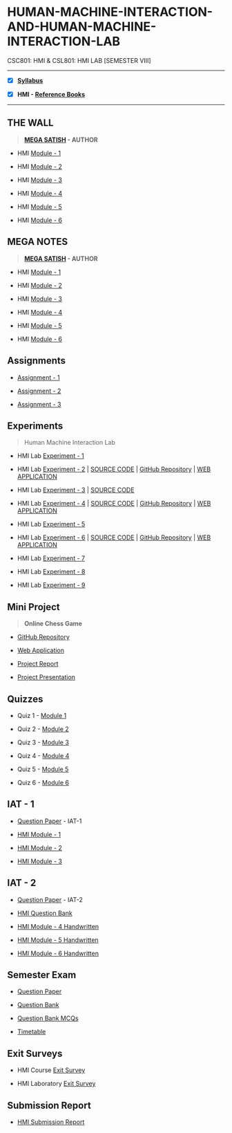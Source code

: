 # HUMAN-MACHINE-INTERACTION-AND-HUMAN-MACHINE-INTERACTION-LAB
 CSC801: HMI & CSL801: HMI LAB [SEMESTER VIII]
 
---
 
 - [X] **[Syllabus](https://github.com/Amey-Thakur/HUMAN-MACHINE-INTERACTION-AND-HUMAN-MACHINE-INTERACTION-LAB/blob/main/MU%20SEM%20VIII%20SYLLABUS.pdf)**
 
 - [X] **HMI - [Reference Books](https://github.com/Amey-Thakur/HUMAN-MACHINE-INTERACTION-AND-HUMAN-MACHINE-INTERACTION-LAB/tree/main/Reference%20Books)**

---

## THE WALL

 >**[MEGA SATISH](https://github.com/msatmod) - AUTHOR**
 
 - HMI [Module - 1](https://github.com/Amey-Thakur/HUMAN-MACHINE-INTERACTION-AND-HUMAN-MACHINE-INTERACTION-LAB/blob/main/THE%20WALL/HMI_Module-1.pdf)
 
 - HMI [Module - 2](https://github.com/Amey-Thakur/HUMAN-MACHINE-INTERACTION-AND-HUMAN-MACHINE-INTERACTION-LAB/blob/main/THE%20WALL/HMI_Module-2.pdf)
 
 - HMI [Module - 3](https://github.com/Amey-Thakur/HUMAN-MACHINE-INTERACTION-AND-HUMAN-MACHINE-INTERACTION-LAB/blob/main/THE%20WALL/HMI_Module-3.pdf)
 
 - HMI [Module - 4](https://github.com/Amey-Thakur/HUMAN-MACHINE-INTERACTION-AND-HUMAN-MACHINE-INTERACTION-LAB/blob/main/THE%20WALL/HMI_Module-4.pdf)
 
 - HMI [Module - 5](https://github.com/Amey-Thakur/HUMAN-MACHINE-INTERACTION-AND-HUMAN-MACHINE-INTERACTION-LAB/blob/main/THE%20WALL/HMI_Module-5.pdf)
 
 - HMI [Module - 6](https://github.com/Amey-Thakur/HUMAN-MACHINE-INTERACTION-AND-HUMAN-MACHINE-INTERACTION-LAB/blob/main/THE%20WALL/HMI_Module-6.pdf)


## MEGA NOTES
 
 >**[MEGA SATISH](https://github.com/msatmod) - AUTHOR**
 
 - HMI [Module - 1](https://github.com/Amey-Thakur/HUMAN-MACHINE-INTERACTION-AND-HUMAN-MACHINE-INTERACTION-LAB/blob/main/MEGA%20NOTES/HMI_Module-1.pdf)
 
 - HMI [Module - 2](https://github.com/Amey-Thakur/HUMAN-MACHINE-INTERACTION-AND-HUMAN-MACHINE-INTERACTION-LAB/blob/main/MEGA%20NOTES/HMI_Module-2.pdf)
 
 - HMI [Module - 3](https://github.com/Amey-Thakur/HUMAN-MACHINE-INTERACTION-AND-HUMAN-MACHINE-INTERACTION-LAB/blob/main/MEGA%20NOTES/HMI_Module-3.pdf)

 - HMI [Module - 4](https://github.com/Amey-Thakur/HUMAN-MACHINE-INTERACTION-AND-HUMAN-MACHINE-INTERACTION-LAB/blob/main/MEGA%20NOTES/HMI_Module-4.pdf)
 
 - HMI [Module - 5](https://github.com/Amey-Thakur/HUMAN-MACHINE-INTERACTION-AND-HUMAN-MACHINE-INTERACTION-LAB/blob/main/MEGA%20NOTES/HMI_Module-5.pdf)
 
 - HMI [Module - 6](https://github.com/Amey-Thakur/HUMAN-MACHINE-INTERACTION-AND-HUMAN-MACHINE-INTERACTION-LAB/blob/main/MEGA%20NOTES/HMI_Module-6.pdf)


## Assignments

 - [Assignment - 1](https://github.com/Amey-Thakur/HUMAN-MACHINE-INTERACTION-AND-HUMAN-MACHINE-INTERACTION-LAB/blob/main/Assignments/AMEY_B-50_HMI_ASSIGNMENT-1.pdf)
 
 - [Assignment - 2](https://github.com/Amey-Thakur/HUMAN-MACHINE-INTERACTION-AND-HUMAN-MACHINE-INTERACTION-LAB/blob/main/Assignments/AMEY_B-50_HMI_ASSIGNMENT-2.pdf)
 
 - [Assignment - 3](https://github.com/Amey-Thakur/HUMAN-MACHINE-INTERACTION-AND-HUMAN-MACHINE-INTERACTION-LAB/blob/main/Assignments/AMEY_B-50_HMI_ASSIGNMENT-3.pdf)


## Experiments
 
 >Human Machine Interaction Lab

 - HMI Lab [Experiment - 1](https://github.com/Amey-Thakur/HUMAN-MACHINE-INTERACTION-AND-HUMAN-MACHINE-INTERACTION-LAB/blob/main/Experiments/Experiment%201/AMEY_B-50_HMI_EXPERIMENT-1.pdf)
 
 - HMI Lab [Experiment - 2](https://github.com/Amey-Thakur/HUMAN-MACHINE-INTERACTION-AND-HUMAN-MACHINE-INTERACTION-LAB/blob/main/Experiments/Experiment%202/AMEY_B-50_HMI_EXPERIMENT-2.pdf) | [SOURCE CODE](https://github.com/Amey-Thakur/HUMAN-MACHINE-INTERACTION-AND-HUMAN-MACHINE-INTERACTION-LAB/tree/main/Experiments/Experiment%202/SOURCE%20CODE) | [GitHub Repository](https://github.com/Amey-Thakur/MATH-SPRINT-GAME) | [WEB APPLICATION](https://amey-thakur.github.io/MATH-SPRINT-GAME)
 
 - HMI Lab [Experiment - 3](https://github.com/Amey-Thakur/HUMAN-MACHINE-INTERACTION-AND-HUMAN-MACHINE-INTERACTION-LAB/blob/main/Experiments/Experiment%203/AMEY_B-50_HMI_EXPERIMENT-3.pdf) | [SOURCE CODE](https://github.com/Amey-Thakur/HUMAN-MACHINE-INTERACTION-AND-HUMAN-MACHINE-INTERACTION-LAB/tree/main/Experiments/Experiment%203/SOURCE%20CODE)

 - HMI Lab [Experiment - 4](https://github.com/Amey-Thakur/HUMAN-MACHINE-INTERACTION-AND-HUMAN-MACHINE-INTERACTION-LAB/blob/main/Experiments/Experiment%204/AMEY_B-50_HMI_EXPERIMENT-4.pdf) | [SOURCE CODE](https://github.com/Amey-Thakur/HUMAN-MACHINE-INTERACTION-AND-HUMAN-MACHINE-INTERACTION-LAB/tree/main/Experiments/Experiment%204/Source%20Code) | [GitHub Repository](https://github.com/Amey-Thakur/ATVM-INTERFACE) | [WEB APPLICATION](https://amey-thakur.github.io/ATVM-INTERFACE)
 
 - HMI Lab [Experiment - 5](https://github.com/Amey-Thakur/HUMAN-MACHINE-INTERACTION-AND-HUMAN-MACHINE-INTERACTION-LAB/blob/main/Experiments/Experiment%205/AMEY_B-50_HMI_EXPERIMENT-5.pdf)
 
 - HMI Lab [Experiment - 6](https://github.com/Amey-Thakur/HUMAN-MACHINE-INTERACTION-AND-HUMAN-MACHINE-INTERACTION-LAB/blob/main/Experiments/Experiment%206/AMEY_B-50_HMI_EXPERIMENT-6.pdf) | [SOURCE CODE](https://github.com/Amey-Thakur/HUMAN-MACHINE-INTERACTION-AND-HUMAN-MACHINE-INTERACTION-LAB/tree/main/Experiments/Experiment%206/SOURCE%20CODE) | [GitHub Repository](https://github.com/Amey-Thakur/CLOUD-SERVICES-WEBSITE) | [WEB APPLICATION](https://amey-thakur.github.io/CLOUD-SERVICES-WEBSITE)
 
 - HMI Lab [Experiment - 7](https://github.com/Amey-Thakur/HUMAN-MACHINE-INTERACTION-AND-HUMAN-MACHINE-INTERACTION-LAB/blob/main/Experiments/Experiment%207/AMEY_B-50_HMI_EXPERIMENT-7.pdf)
 
 - HMI Lab [Experiment - 8](https://github.com/Amey-Thakur/HUMAN-MACHINE-INTERACTION-AND-HUMAN-MACHINE-INTERACTION-LAB/blob/main/Experiments/Experiment%208/AMEY_B-50_HMI_EXPERIMENT-8.pdf)
 
 - HMI Lab [Experiment - 9](https://github.com/Amey-Thakur/HUMAN-MACHINE-INTERACTION-AND-HUMAN-MACHINE-INTERACTION-LAB/blob/main/Experiments/Experiment%209/AMEY_B-50_HMI_EXPERIMENT-9.pdf)


## Mini Project

 >**Online Chess Game**

  - [GitHub Repository](https://github.com/Amey-Thakur/ONLINE-CHESS-GAME)
  
  - [Web Application](https://onlinechess-game.herokuapp.com)
  
  - [Project Report](https://github.com/Amey-Thakur/HUMAN-MACHINE-INTERACTION-AND-HUMAN-MACHINE-INTERACTION-LAB/blob/main/HMI%20Mini%20Project/HMI_MINI_PROJECT_REPORT_BE_COMPS_B-50%2C51%2C58.pdf)
  
  - [Project Presentation](https://github.com/Amey-Thakur/HUMAN-MACHINE-INTERACTION-AND-HUMAN-MACHINE-INTERACTION-LAB/blob/main/HMI%20Mini%20Project/HMI_MINI_PROJECT_PRESENTATION_BE_COMPS_B-50%2C51%2C58.pdf)


## Quizzes

 - Quiz 1 - [Module 1](https://github.com/Amey-Thakur/HUMAN-MACHINE-INTERACTION-AND-HUMAN-MACHINE-INTERACTION-LAB/blob/main/Quizzes/HMI_QUIZ-1.pdf)
 
 - Quiz 2 - [Module 2](https://github.com/Amey-Thakur/HUMAN-MACHINE-INTERACTION-AND-HUMAN-MACHINE-INTERACTION-LAB/blob/main/Quizzes/HMI_QUIZ-2.pdf)
 
 - Quiz 3 - [Module 3](https://github.com/Amey-Thakur/HUMAN-MACHINE-INTERACTION-AND-HUMAN-MACHINE-INTERACTION-LAB/blob/main/Quizzes/HMI_QUIZ-3.pdf)
 
 - Quiz 4 - [Module 4](https://github.com/Amey-Thakur/HUMAN-MACHINE-INTERACTION-AND-HUMAN-MACHINE-INTERACTION-LAB/blob/main/Quizzes/HMI_QUIZ-4.pdf)
 
 - Quiz 5 - [Module 5](https://github.com/Amey-Thakur/HUMAN-MACHINE-INTERACTION-AND-HUMAN-MACHINE-INTERACTION-LAB/blob/main/Quizzes/HMI_QUIZ-5.pdf)
 
 - Quiz 6 - [Module 6](https://github.com/Amey-Thakur/HUMAN-MACHINE-INTERACTION-AND-HUMAN-MACHINE-INTERACTION-LAB/blob/main/Quizzes/HMI_QUIZ-6.pdf)


## IAT - 1

 - [Question Paper](https://github.com/Amey-Thakur/HUMAN-MACHINE-INTERACTION-AND-HUMAN-MACHINE-INTERACTION-LAB/blob/main/IAT-1/HMI%20IAT-1%20Question%20Paper.pdf) - IAT-1
 
 - [HMI Module - 1](https://github.com/Amey-Thakur/HUMAN-MACHINE-INTERACTION-AND-HUMAN-MACHINE-INTERACTION-LAB/blob/main/IAT-1/HMI_Module-1.pdf)
 
 - [HMI Module - 2](https://github.com/Amey-Thakur/HUMAN-MACHINE-INTERACTION-AND-HUMAN-MACHINE-INTERACTION-LAB/blob/main/IAT-1/HMI_Module-2.pdf)
 
 - [HMI Module - 3](https://github.com/Amey-Thakur/HUMAN-MACHINE-INTERACTION-AND-HUMAN-MACHINE-INTERACTION-LAB/blob/main/IAT-1/HMI_Module-3.pdf)


## IAT - 2

 - [Question Paper](https://github.com/Amey-Thakur/HUMAN-MACHINE-INTERACTION-AND-HUMAN-MACHINE-INTERACTION-LAB/blob/main/IAT-2/HMI_IAT-2_Question_Paper.pdf) - IAT-2

 - [HMI Question Bank](https://github.com/Amey-Thakur/HUMAN-MACHINE-INTERACTION-AND-HUMAN-MACHINE-INTERACTION-LAB/blob/main/IAT-2/HMI_IAT-2_Question_Bank.pdf)
 
 - [HMI Module - 4 Handwritten](https://github.com/Amey-Thakur/HUMAN-MACHINE-INTERACTION-AND-HUMAN-MACHINE-INTERACTION-LAB/blob/main/IAT-2/HMI_Module-4_%5BHandwritten%5D.pdf)
 
 - [HMI Module - 5 Handwritten](https://github.com/Amey-Thakur/HUMAN-MACHINE-INTERACTION-AND-HUMAN-MACHINE-INTERACTION-LAB/blob/main/IAT-2/HMI_Module-5_%5BHandwritten%5D.pdf)
 
 - [HMI Module - 6 Handwritten](https://github.com/Amey-Thakur/HUMAN-MACHINE-INTERACTION-AND-HUMAN-MACHINE-INTERACTION-LAB/blob/main/IAT-2/HMI_Module-6_%5BHandwritten%5D.pdf)
 

## Semester Exam

 - [Question Paper](https://github.com/Amey-Thakur/HUMAN-MACHINE-INTERACTION-AND-HUMAN-MACHINE-INTERACTION-LAB/blob/main/Semester%20Exam/HMI_Question_Paper.pdf)
 
 - [Question Bank](https://github.com/Amey-Thakur/HUMAN-MACHINE-INTERACTION-AND-HUMAN-MACHINE-INTERACTION-LAB/blob/main/Semester%20Exam/HMI_Question_Bank.pdf)
 
 - [Question Bank MCQs](https://github.com/Amey-Thakur/HUMAN-MACHINE-INTERACTION-AND-HUMAN-MACHINE-INTERACTION-LAB/blob/main/Semester%20Exam/HMI%20QB%20Answers.pdf)
 
 - [Timetable](https://github.com/Amey-Thakur/HUMAN-MACHINE-INTERACTION-AND-HUMAN-MACHINE-INTERACTION-LAB/blob/main/Semester%20Exam/Semester%208%20Timetable.pdf)


## Exit Surveys

 - HMI Course [Exit Survey](https://github.com/Amey-Thakur/HUMAN-MACHINE-INTERACTION-AND-HUMAN-MACHINE-INTERACTION-LAB/blob/main/Exit%20Surveys/HMI%20Course%20Exit%20Survey%20(BE%20-%20B).pdf)
 
 - HMI Laboratory [Exit Survey](https://github.com/Amey-Thakur/HUMAN-MACHINE-INTERACTION-AND-HUMAN-MACHINE-INTERACTION-LAB/blob/main/Exit%20Surveys/HMI%20Laboratory%20Exit%20Survey%20(BE%20-%20B).pdf)


## Submission Report

 - [HMI Submission Report](https://github.com/Amey-Thakur/HUMAN-MACHINE-INTERACTION-AND-HUMAN-MACHINE-INTERACTION-LAB/blob/main/Submission%20Report/AMEY_B-50_HMI_SUBMISSION_REPORT.pdf)

